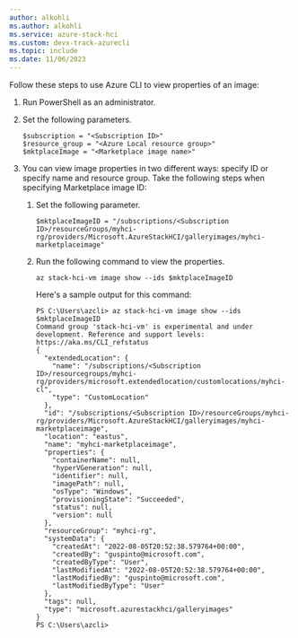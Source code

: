 ```yaml
---
author: alkohli
ms.author: alkohli
ms.service: azure-stack-hci
ms.custom: devx-track-azurecli
ms.topic: include
ms.date: 11/06/2023
---
```


Follow these steps to use Azure CLI to view properties of an image:

1. Run PowerShell as an administrator.
1. Set the following parameters.

    ```azurecli
    $subscription = "<Subscription ID>"
    $resource_group = "<Azure Local resource group>"
    $mktplaceImage = "<Marketplace image name>"
    ```

1. You can view image properties in two different ways: specify ID or specify name and resource group. Take the following steps when specifying Marketplace image ID:

    1. Set the following parameter.

        ```azurecli
        $mktplaceImageID = "/subscriptions/<Subscription ID>/resourceGroups/myhci-rg/providers/Microsoft.AzureStackHCI/galleryimages/myhci-marketplaceimage"
        ```

    1.	Run the following command to view the properties.

        ```az stack-hci-vm image show --ids $mktplaceImageID```

        Here's a sample output for this command:

        ```
        PS C:\Users\azcli> az stack-hci-vm image show --ids $mktplaceImageID
        Command group 'stack-hci-vm' is experimental and under development. Reference and support levels: https://aka.ms/CLI_refstatus
        {
          "extendedLocation": {
            "name": "/subscriptions/<Subscription ID>/resourcegroups/myhci-rg/providers/microsoft.extendedlocation/customlocations/myhci-cl",
            "type": "CustomLocation"
          },
          "id": "/subscriptions/<Subscription ID>/resourceGroups/myhci-rg/providers/Microsoft.AzureStackHCI/galleryimages/myhci-marketplaceimage",
          "location": "eastus",
          "name": "myhci-marketplaceimage",
          "properties": {
            "containerName": null,
            "hyperVGeneration": null,
            "identifier": null,
            "imagePath": null,
            "osType": "Windows",
            "provisioningState": "Succeeded",
            "status": null,
            "version": null
          },
          "resourceGroup": "myhci-rg",
          "systemData": {
            "createdAt": "2022-08-05T20:52:38.579764+00:00",
            "createdBy": "guspinto@microsoft.com",
            "createdByType": "User",
            "lastModifiedAt": "2022-08-05T20:52:38.579764+00:00",
            "lastModifiedBy": "guspinto@microsoft.com",
            "lastModifiedByType": "User"
          },
          "tags": null,
          "type": "microsoft.azurestackhci/galleryimages"
        }
        PS C:\Users\azcli> 
        ```
<!--
1.	Take the following steps when specifying name and resource group.

    1. Set the following parameters:
    
        ```azurecli
        $mktplaceImage = "myhci-marketplaceimage"
        $resource_group = "myhci-rg"    
        ```
    
    1. Run the following command to view the properties:
    
        ```azurecli
        az azurestackhci image show --name $MktplaceImage --resource-group $Resource_Group
        ```
    	
        Here's a sample output:

         ```azurecli
            PS C:\Users\azcli> az stack-hci-vm image show --ids $mktplaceImageID
            Command group 'stack-hci-vm' is experimental and under development. Reference and support levels: https://aka.ms/CLI_refstatus
            {
              "extendedLocation": {
                "name": "/subscriptions/<Suscription ID>/resourceGroups/myhci-rg/providers/Microsoft.ExtendedLocation/customLocations/cluster-638d2f5b237b4af6978885a2885d3ef4-mocarb-cl",
                "type": "CustomLocation"
              },
              "id": "/subscriptions/<Suscription ID>/resourceGroups/myhci-rg/providers/Microsoft.AzureStackHCI/marketplacegalleryimages/myhci-marketplaceimage",
              "location": "eastus",
              "name": "myhci-marketplaceimage",
              "properties": {
                "identifier": {
                  "offer": "windowsserver",
                  "publisher": "microsoftwindowsserver",
                  "sku": "2022-datacenter-azure-edition-core"
                },
                "imagePath": null,
                "osType": "Windows",
                "provisioningState": "Accepted",
                "status": {
                  "downloadStatus": {
                    "downloadSizeInMB": 3932
                  },
                  "progressPercentage": 57,
                  "provisioningStatus": {}
                },
                "storagepathId": null,
                "version": {
                  "name": "20348.2031.231006",
                  "properties": {
                    "storageProfile": {
                      "osDiskImage": {
                        "sizeInMB": 130050
                      }
                    }
                  }
                }
              },
              "resourceGroup": "myhci-rg",
              "systemData": {
                "createdAt": "2023-10-27T21:43:15.920502+00:00",
                "createdBy": "guspinto@contoso.com",
                "createdByType": "User",
                "lastModifiedAt": "2023-10-27T21:43:15.920502+00:00",
                "lastModifiedBy": "guspinto@contoso.com",
                "lastModifiedByType": "User"
              },
              "tags": null,
              "type": "microsoft.azurestackhci/marketplacegalleryimages"
            }
            PS C:\Users\azcli>
   
         ```
-->
